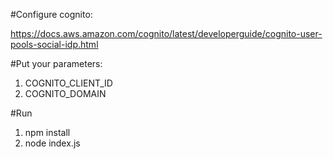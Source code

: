 #Configure cognito:

https://docs.aws.amazon.com/cognito/latest/developerguide/cognito-user-pools-social-idp.html

#Put your parameters:
1. COGNITO_CLIENT_ID
2. COGNITO_DOMAIN


#Run
1. npm install
2. node index.js